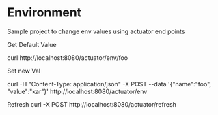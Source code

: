 # Environment
Sample project to change env values using actuator end points


Get Default Value

curl http://localhost:8080/actuator/env/foo

Set new Val

curl -H "Content-Type: application/json" -X POST --data '{"name":"foo", "value":"kar"}' http://localhost:8080/actuator/env 

Refresh 
curl -X POST http://localhost:8080/actuator/refresh
